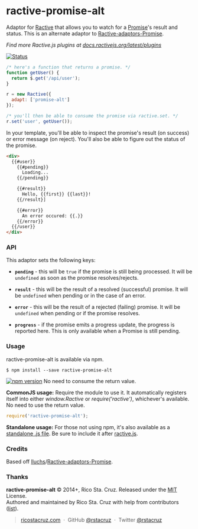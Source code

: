 # ractive-promise-alt

Adaptor for [Ractive] that allows you to watch for a [Promise]'s result and status. This is an
alternate adaptor to [Ractive-adaptors-Promise].

*Find more Ractive.js plugins at [docs.ractivejs.org/latest/plugins](http://docs.ractivejs.org/latest/plugins)*

[![Status](http://img.shields.io/travis/rstacruz/ractive-promise-alt/master.svg?style=flat)](https://travis-ci.org/rstacruz/ractive-promise-alt "See test builds")

```js
/* here's a function that returns a promise. */
function getUser() {
  return $.get('/api/user');
}

r = new Ractive({
  adapt: ['promise-alt']
});

/* you'll then be able to consume the promise via ractive.set. */
r.set('user', getUser());
```

In your template, you'll be able to inspect the promise's result (on success) or
error message (on reject). You'll also be able to figure out the status of the promise.

```html
<div>
  {{#user}}
    {{#pending}}
      Loading...
    {{/pending}}

    {{#result}}
      Hello, {{first}} {{last}}!
    {{/result}]

    {{#error}}
      An error occured: {{.}}
    {{/error}}
  {{/user}}
</div>
```

### API

This adaptor sets the following keys:

 * __`pending`__ - this will be `true` if the promise is still being processed. It
 will be `undefined` as soon as the promise resolves/rejects.

 * __`result`__ - this will be the result of a resolved (successful) promise. It
 will be `undefined` when pending or in the case of an error.

 * __`error`__ - this will be the result of a rejected (failing) promise. It will be
 `undefined` when pending or if the promise resolves.

 * __`progress`__ - if the promise emits a progress update, the progress is reported
 here. This is only available when a Promise is still pending.

### Usage

ractive-promise-alt is available via npm.

    $ npm install --save ractive-promise-alt

[![npm version](http://img.shields.io/npm/v/ractive-promise-alt.svg?style=flat)](https://npmjs.org/package/ractive-promise-alt "View this project on npm")
No need to consume the return value.

__CommonJS usage:__ Require the module to use it. It automatically registers
itself into either *window.Ractive* or *require('ractive')*, whichever's
available. No need to use the return value.

```js
require('ractive-promise-alt');
```

__Standalone usage:__ For those not using npm, it's also available as a
[standalone .js file](index.js). Be sure to include it after
[ractive.js][Ractive].

### Credits

Based off [lluchs]/[Ractive-adaptors-Promise].

[lluchs]: https://github.com/lluchs
[Ractive-adaptors-Promise]: https://github.com/lluchs/Ractive-adaptors-Promise
[Ractive]: http://ractivejs.org/
[Promise]: http://promisesaplus.com/

### Thanks

**ractive-promise-alt** © 2014+, Rico Sta. Cruz. Released under the [MIT] License.<br>
Authored and maintained by Rico Sta. Cruz with help from contributors ([list][contributors]).

> [ricostacruz.com](http://ricostacruz.com) &nbsp;&middot;&nbsp;
> GitHub [@rstacruz](https://github.com/rstacruz) &nbsp;&middot;&nbsp;
> Twitter [@rstacruz](https://twitter.com/rstacruz)

[MIT]: http://mit-license.org/
[contributors]: http://github.com/rstacruz/ractive-promise-alt/contributors

